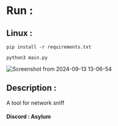 # Run : 

## Linux :‌

```
pip install -r requirements.txt
```
```
python3 main.py
```
![Screenshot from 2024-09-13 13-06-54](https://github.com/user-attachments/assets/2015b159-8ad7-4803-895c-f8d33c609070)


## Description :
A tool for network sniff

#### Discord : Asylum
